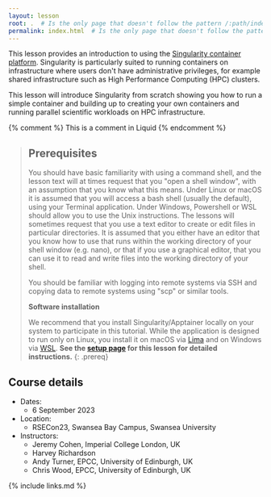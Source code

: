 ```yaml
---
layout: lesson
root: .  # Is the only page that doesn't follow the pattern /:path/index.html
permalink: index.html  # Is the only page that doesn't follow the pattern /:path/index.html
---
```


This lesson provides an introduction to using the [Singularity container platform](https://github.com/hpcng/singularity). Singularity is particularly suited to running containers on infrastructure where users don't have administrative privileges, for example shared infrastructure such as High Performance Computing (HPC) clusters. 

This lesson will introduce Singularity from scratch showing you how to run a simple container and building up to creating your own containers and running parallel scientific workloads on HPC infrastructure.

<!-- this is an html comment -->

{% comment %} This is a comment in Liquid {% endcomment %}

> ## Prerequisites
> You should have basic familiarity with using a command shell, and the lesson
> text will at times request that you "open a shell window", with an assumption
> that you know what this means.
> Under Linux or macOS it is assumed that you will access a bash shell (usually
> the default), using your Terminal application.
> Under Windows, Powershell or WSL should allow you to use the Unix instructions.
> The lessons will sometimes request that you use a text editor to create or
> edit files in particular directories. It is assumed that you either have an
> editor that you know how to use that runs within the working directory of
> your shell window (e.g. nano), or that if you use a graphical editor, that
> you can use it to read and write files into the working directory of your
> shell.
>
> You should be familiar with logging into remote systems via SSH and copying 
> data to remote systems using "scp" or similar tools.
> 
> **Software installation**
>
> We recommend that you install Singularity/Apptainer locally on your system to
> participate in this tutorial. While the application is designed to run only
> on Linux, you install it on macOS via [Lima](https://lima-vm.io/) and on
> Windows via [WSL](https://learn.microsoft.com/en-us/windows/wsl/install).
> **See the [setup page](setup.html) for this lesson for detailed
> instructions.**
{: .prereq}

## Course details

 - Dates:
   + 6 September 2023
 - Location:
   + RSECon23, Swansea Bay Campus, Swansea University
 - Instructors:
   + Jeremy Cohen, Imperial College London, UK
   + Harvey Richardson 
   + Andy Turner, EPCC, University of Edinburgh, UK
   + Chris Wood, EPCC, University of Edinburgh, UK


{% include links.md %}
